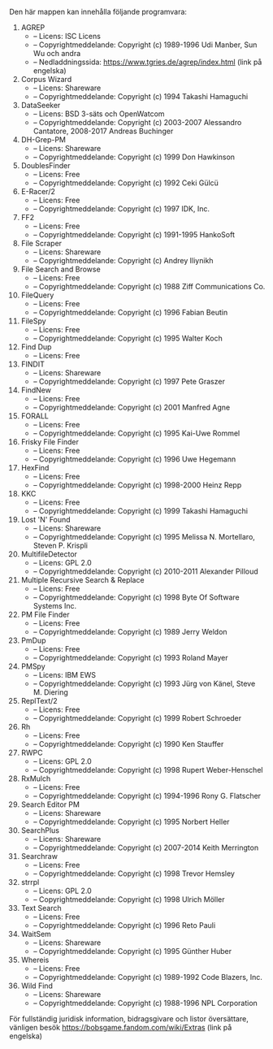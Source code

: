 ﻿Den här mappen kan innehålla följande programvara:

1. AGREP
   - – Licens: ISC Licens
   - – Copyrightmeddelande: Copyright (c) 1989-1996 Udi Manber, Sun Wu och andra
   - – Nedladdningssida: https://www.tgries.de/agrep/index.html (link på engelska)
2. Corpus Wizard
   - – Licens: Shareware
   - – Copyrightmeddelande: Copyright (c) 1994 Takashi Hamaguchi
3. DataSeeker
   - – Licens: BSD 3-säts och OpenWatcom
   - – Copyrightmeddelande: Copyright (c) 2003-2007 Alessandro Cantatore, 2008-2017 Andreas Buchinger
4. DH-Grep-PM
   - – Licens: Shareware
   - – Copyrightmeddelande: Copyright (c) 1999 Don Hawkinson
5. DoublesFinder
   - – Licens: Free
   - – Copyrightmeddelande: Copyright (c) 1992 Ceki Gülcü
6. E-Racer/2
   - – Licens: Free
   - – Copyrightmeddelande: Copyright (c) 1997 IDK, Inc.
7. FF2
   - – Licens: Free
   - – Copyrightmeddelande: Copyright (c) 1991-1995 HankoSoft
8. File Scraper
   - – Licens: Shareware
   - – Copyrightmeddelande: Copyright (c) Andrey Iliynikh
9. File Search and Browse
   - – Licens: Free
   - – Copyrightmeddelande: Copyright (c) 1988 Ziff Communications Co.
10. FileQuery
    - – Licens: Free
    - – Copyrightmeddelande: Copyright (c) 1996 Fabian Beutin
11. FileSpy
    - – Licens: Free
    - – Copyrightmeddelande: Copyright (c) 1995 Walter Koch
12. Find Dup
    - – Licens: Free
13. FINDIT
    - – Licens: Shareware
    - – Copyrightmeddelande: Copyright (c) 1997 Pete Graszer
14. FindNew
    - – Licens: Free
    - – Copyrightmeddelande: Copyright (c) 2001 Manfred Agne
15. FORALL
    - – Licens: Free
    - – Copyrightmeddelande: Copyright (c) 1995 Kai-Uwe Rommel
16. Frisky File Finder
    - – Licens: Free
    - – Copyrightmeddelande: Copyright (c) 1996 Uwe Hegemann
17. HexFind
    - – Licens: Free
    - – Copyrightmeddelande: Copyright (c) 1998-2000 Heinz Repp
18. KKC
    - – Licens: Free
    - – Copyrightmeddelande: Copyright (c) 1999 Takashi Hamaguchi
19. Lost 'N' Found
    - – Licens: Shareware
    - – Copyrightmeddelande: Copyright (c) 1995 Melissa N. Mortellaro, Steven P. Krispli
20. MultifileDetector
    - – Licens: GPL 2.0
    - – Copyrightmeddelande: Copyright (c) 2010-2011 Alexander Pilloud
21. Multiple Recursive Search & Replace
    - – Licens: Free
    - – Copyrightmeddelande: Copyright (c) 1998 Byte Of Software Systems Inc.
22. PM File Finder
    - – Licens: Free
    - – Copyrightmeddelande: Copyright (c) 1989 Jerry Weldon
23. PmDup
    - – Licens: Free
    - – Copyrightmeddelande: Copyright (c) 1993 Roland Mayer
24. PMSpy
    - – Licens: IBM EWS
    - – Copyrightmeddelande: Copyright (c) 1993 Jürg von Känel, Steve M. Diering
25. ReplText/2
    - – Licens: Free
    - – Copyrightmeddelande: Copyright (c) 1999 Robert Schroeder
26. Rh
    - – Licens: Free
    - – Copyrightmeddelande: Copyright (c) 1990 Ken Stauffer
27. RWPC
    - – Licens: GPL 2.0
    - – Copyrightmeddelande: Copyright (c) 1998 Rupert Weber-Henschel
28. RxMulch
    - – Licens: Free
    - – Copyrightmeddelande: Copyright (c) 1994-1996 Rony G. Flatscher
29. Search Editor PM
    - – Licens: Shareware
    - – Copyrightmeddelande: Copyright (c) 1995 Norbert Heller
30. SearchPlus
    - – Licens: Shareware
    - – Copyrightmeddelande: Copyright (c) 2007-2014 Keith Merrington
31. Searchraw
    - – Licens: Free
    - – Copyrightmeddelande: Copyright (c) 1998 Trevor Hemsley
32. strrpl
    - – Licens: GPL 2.0
    - – Copyrightmeddelande: Copyright (c) 1998 Ulrich Möller
33. Text Search
    - – Licens: Free
    - – Copyrightmeddelande: Copyright (c) 1996 Reto Pauli
34. WaitSem
    - – Licens: Shareware
    - – Copyrightmeddelande: Copyright (c) 1995 Günther Huber
35. Whereis
    - – Licens: Free
    - – Copyrightmeddelande: Copyright (c) 1989-1992 Code Blazers, Inc.
36. Wild Find
    - – Licens: Shareware
    - – Copyrightmeddelande: Copyright (c) 1988-1996 NPL Corporation

För fullständig juridisk information, bidragsgivare och listor översättare, vänligen besök https://bobsgame.fandom.com/wiki/Extras (link på engelska)

